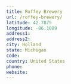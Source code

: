 ```yaml
---
title: Roffey Brewery
url: /roffey-brewery/
latitude: 42.7875
longitude: -86.1089
address1: 
address2: 
city: Holland
state: Michigan
code: 
country: United States
phone: 
website: 
---
```


